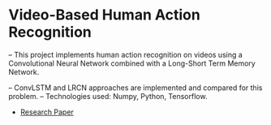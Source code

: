 # Video-Based Human Action Recognition

– This project implements human action recognition on videos using a
Convolutional Neural Network combined with a Long-Short Term
Memory Network.

– ConvLSTM and LRCN approaches are implemented and compared for
this problem.
– Technologies used: Numpy, Python, Tensorflow.

- [Research Paper](https://ieeexplore.ieee.org/stamp/stamp.jsp?arnumber=9065078)

